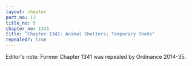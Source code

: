 ```yaml
---
layout: chapter
part_no: 13
title_no: 5
chapter_no: 1341
title: "Chapter 1341: Animal Shelters; Temporary Sheds"
repealed?: true
---
```


Editor's note: Former Chapter 1341 was repealed by Ordinance 2014-35.
